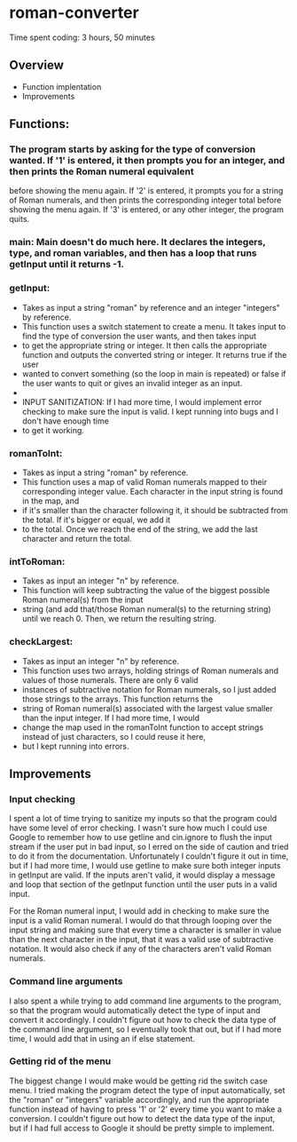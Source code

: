 # roman-converter
Time spent coding: 3 hours, 50 minutes

## Overview
  - Function implentation
  - Improvements

## Functions:

### The program starts by asking for the type of conversion wanted. If '1' is entered, it then prompts you for an integer, and then prints the Roman numeral equivalent
before showing the menu again. If '2' is entered, it prompts you for a string of Roman numerals, and then prints the corresponding integer total before showing the menu again.
If '3' is entered, or any other integer, the program quits.

### main: Main doesn't do much here. It declares the integers, type, and roman variables, and then has a loop that runs getInput until it returns -1.

### getInput:
 * Takes as input a string "roman" by reference and an integer "integers" by reference.
 * This function uses a switch statement to create a menu. It takes input to find the type of conversion the user wants, and then takes input
 * to get the appropriate string or integer. It then calls the appropriate function and outputs the converted string or integer. It returns true if the user
 * wanted to convert something (so the loop in main is repeated) or false if the user wants to quit or gives an invalid integer as an input.
 * 
 * INPUT SANITIZATION: If I had more time, I would implement error checking to make sure the input is valid. I kept running into bugs and I don't have enough time
 * to get it working.
 
### romanToInt:
 * Takes as input a string "roman" by reference.
 * This function uses a map of valid Roman numerals mapped to their corresponding integer value. Each character in the input string is found in the map, and
 * if it's smaller than the character following it, it should be subtracted from the total. If it's bigger or equal, we add it
 * to the total. Once we reach the end of the string, we add the last character and return the total.
 
### intToRoman:
 * Takes as input an integer "n" by reference.
 * This function will keep subtracting the value of the biggest possible Roman numeral(s) from the input
 * string (and add that/those Roman numeral(s) to the returning string) until we reach 0. Then, we return the resulting string.
 
 ### checkLargest:
 * Takes as input an integer "n" by reference.
 * This function uses two arrays, holding strings of Roman numerals and values of those numerals. There are only 6 valid
 * instances of subtractive notation for Roman numerals, so I just added those strings to the arrays. This function returns the
 * string of Roman numeral(s) associated with the largest value smaller than the input integer. If I had more time, I would
 * change the map used in the romanToInt function to accept strings instead of just characters, so I could reuse it here,
 * but I kept running into errors.
 
## Improvements

### Input checking

I spent a lot of time trying to sanitize my inputs so that the program could have some level of error checking. I wasn't sure how much I could use Google to
remember how to use getline and cin.ignore to flush the input stream if the user put in bad input, so I erred on the side of caution and tried to do it from the documentation.
Unfortunately I couldn't figure it out in time, but if I had more time, I would use getline to make sure both integer inputs in getInput are valid. If the inputs aren't valid, it would
display a message and loop that section of the getInput function until the user puts in a valid input.

For the Roman numeral input, I would add in checking to make sure the input is a valid Roman numeral. I would do that through looping over the input string and making sure that every
time a character is smaller in value than the next character in the input, that it was a valid use of subtractive notation. It would also check if any of the characters
aren't valid Roman numerals.

### Command line arguments

I also spent a while trying to add command line arguments to the program, so that the program would automatically detect the type of input and convert it accordingly.
I couldn't figure out how to check the data type of the command line argument, so I eventually took that out, but if I had more time, I would add that in using an if else statement.

### Getting rid of the menu

The biggest change I would make would be getting rid the switch case menu. I tried making the program detect the type of input automatically, set the "roman" or "integers" variable accordingly,
and run the appropriate function instead of having to press '1' or '2' every time you want to make a conversion. I couldn't figure out how to detect the data type of the input, but if I had full
access to Google it should be pretty simple to implement.
